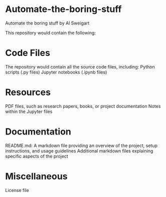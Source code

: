 # Automate-the-boring-stuff
Automate the boring stuff by Al Sweigart 

This repository would contain the following:

# Code Files

The repository would contain all the source code files, including:
Python scripts (.py files)
Jupyter notebooks (.ipynb files)

# Resources

PDF files, such as research papers, books, or project documentation
Notes within the Jupyter files

# Documentation
README.md: A markdown file providing an overview of the project, setup instructions, and usage guidelines
Additional markdown files explaining specific aspects of the project

# Miscellaneous
License file
